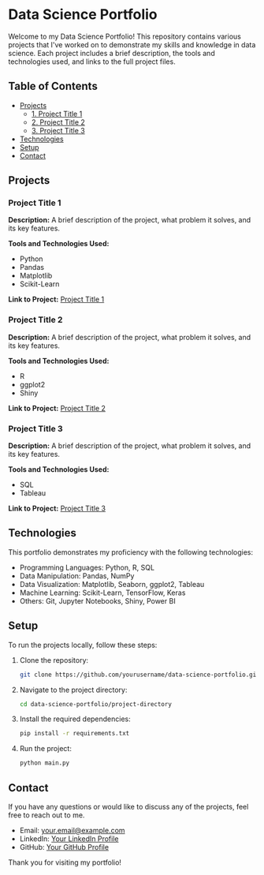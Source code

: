 # Data Science Portfolio

Welcome to my Data Science Portfolio! This repository contains various projects that I've worked on to demonstrate my skills and knowledge in data science. Each project includes a brief description, the tools and technologies used, and links to the full project files.

## Table of Contents

- [Projects](#projects)
  - [1. Project Title 1](#project-title-1)
  - [2. Project Title 2](#project-title-2)
  - [3. Project Title 3](#project-title-3)
- [Technologies](#technologies)
- [Setup](#setup)
- [Contact](#contact)

## Projects

### Project Title 1
**Description:** A brief description of the project, what problem it solves, and its key features.

**Tools and Technologies Used:**
- Python
- Pandas
- Matplotlib
- Scikit-Learn

**Link to Project:** [Project Title 1](link-to-project)

### Project Title 2
**Description:** A brief description of the project, what problem it solves, and its key features.

**Tools and Technologies Used:**
- R
- ggplot2
- Shiny

**Link to Project:** [Project Title 2](link-to-project)

### Project Title 3
**Description:** A brief description of the project, what problem it solves, and its key features.

**Tools and Technologies Used:**
- SQL
- Tableau

**Link to Project:** [Project Title 3](link-to-project)

## Technologies

This portfolio demonstrates my proficiency with the following technologies:

- Programming Languages: Python, R, SQL
- Data Manipulation: Pandas, NumPy
- Data Visualization: Matplotlib, Seaborn, ggplot2, Tableau
- Machine Learning: Scikit-Learn, TensorFlow, Keras
- Others: Git, Jupyter Notebooks, Shiny, Power BI

## Setup

To run the projects locally, follow these steps:

1. Clone the repository:
    ```bash
    git clone https://github.com/yourusername/data-science-portfolio.git
    ```
2. Navigate to the project directory:
    ```bash
    cd data-science-portfolio/project-directory
    ```
3. Install the required dependencies:
    ```bash
    pip install -r requirements.txt
    ```
4. Run the project:
    ```bash
    python main.py
    ```

## Contact

If you have any questions or would like to discuss any of the projects, feel free to reach out to me.

- Email: your.email@example.com
- LinkedIn: [Your LinkedIn Profile](https://www.linkedin.com/in/yourprofile)
- GitHub: [Your GitHub Profile](https://github.com/yourusername)

Thank you for visiting my portfolio!

